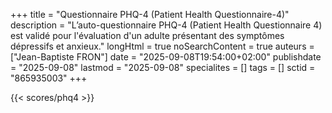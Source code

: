 +++
title = "Questionnaire PHQ-4 (Patient Health Questionnaire-4)"
description = "L’auto-questionnaire PHQ-4 (Patient Health Questionnaire 4) est validé pour l'évaluation d'un adulte présentant des symptômes dépressifs et anxieux."
longHtml = true
noSearchContent = true
auteurs = ["Jean-Baptiste FRON"]
date = "2025-09-08T19:54:00+02:00"
publishdate = "2025-09-08"
lastmod = "2025-09-08"
specialites = []
tags = []
sctid = "865935003"
+++

{{< scores/phq4 >}}
